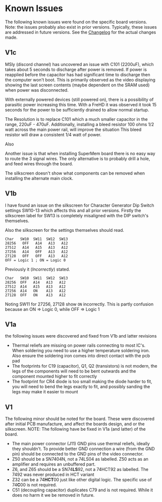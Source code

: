 # Known Issues

The following known issues were found on the specific board versions. Note: the issues probably also exist
in prior versions. Typically, these issues are addressed in future versions. See the [Changelog](./CHANGELOG.md)
for the actual changes made.

## V1c

MSly (discord channel) has uncovered an issue with C101 (2200uF), which takes about 5 seconds to discharge
after power is removed. If power is reapplied before the capacitor has had significant time to 
discharge then the computer won't boot. This is primarily observed as the video displaying showing the
last screen contents (maybe dependent on the SRAM used) when power was disconnected.

With externally powered devices (still powered on), there is a possibility of parasitic power increasing this time.
With a FreHD it was observed it took 15 seconds for the power to be sufficiently drained to allow normal startup.

The Resolution is to replace C101 which a much smaller capacitor in the range, 220uF - 470uF. Additionally, 
installing a bleed resistor 100 ohms 1/2 watt across the main power rail, will improve the situation
This bleed resistor will draw a consistent 1/4 watt of power.

Also

Another issue is that when installing SuperMem board there is no easy way to route the 3 signal wires.
The only alternative is to probably drill a hole, and feed wires through the board.

The silkscreen doesn't show what components can be removed when installing the alternate main clock.

## V1b

I have found an issue on the silkscreen for Character Generator Dip Switch settings SW10-13 which affects
this and all prior versions. Firstly the silkscreen label for SW13 is completely misaligned with the 
DIP switch's themselves. 

Also the silkscreen for the settings themselves should read.

```
Char   SW10  SW11  SW12  SW13
28256   OFF   A14   A13   A12
27512   A14   A15   A13   A12
27256   A14   OFF   A13   A12
27128   OFF   OFF   A13   A12
OFF = Logic 1 ; ON = Logic 0
```

Previously it (*Incorrectly*) stated.

```
Char   SW10  SW11  SW12  SW13
28256  OFF   A14   A13   A12
27512  A14   A15   A13   A12 
27256  A14   ON    A13   A12
27128  OFF   ON    A13   A12
```

Noting SW11 for 27256, 27128 show `ON` incorrectly. This is partly
confusion because an ON => Logic 0, while OFF => Logic 1

## V1a

the following issues were discovered and fixed from V1b and latter revisions

- Thermal reliefs are missing on power rails connecting to most IC's. When soldering you need to use a higher
  temperature soldering iron. Also ensure the soldering iron comes into direct contact with the pcb pad
- The footprints for C19 (capacitor), Q1, Q2 (transistors) is not modern, the legs of the components 
  will need to be bent outwards and the component mounted higher to fit correctly 
- The footprint for CR4 diode is too small making the diode harder to fit, you will need to bend the legs
  exactly to fit, and possibly sanding the legs may make it easier to mount

## V1

The following minor should be noted for the board. These were discovered after initial PCB manufacture, and affect
the boards design, and or the silkscreen. NOTE: The following have be fixed in V1a (and latter) of the board.

- The main power connector (J11) GND pins use thermal reliefs, ideally they shouldn't. To provide better 
  GND connection a wire (from the GND pin) should be connected to the GND pins of the video connector.
- Z50 should be a SN7404N, not a 74LS04 as labelled. Z50 acts as an amplifier and requires an unbuffered part.
- Z6, and Z65 should be a SN74**LS**92, not a 74HCT92 as labelled. The 7492 was never produced in HCT variant
- Z32 can be a 74**HCT**00 just like other digital logic. The specific use of 74**C**00 is not required.
- C51 (decoupling capacitor) duplicates C79 and is not required. While it does no harm it we be removed in future. 


